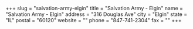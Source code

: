 +++
slug = "salvation-army-elgin"
title = "Salvation Army - Elgin"
name = "Salvation Army - Elgin"
address = "316 Douglas Ave"
city = "Elgin"
state = "IL"
postal = "60120"
website = ""
phone = "847-741-2304"
fax = ""
+++
